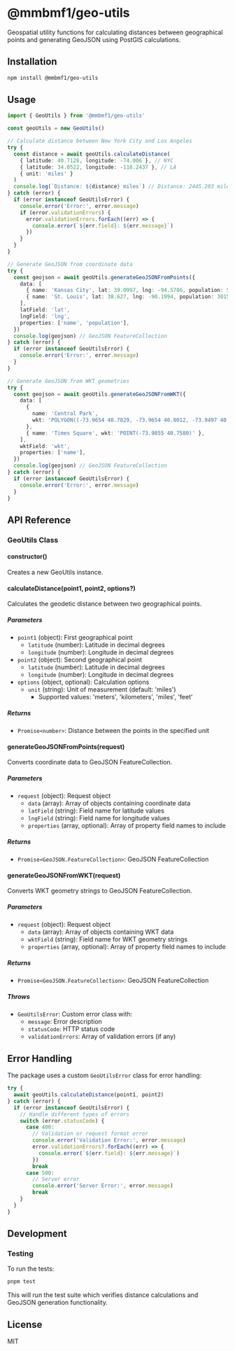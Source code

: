 # @mmbmf1/geo-utils

Geospatial utility functions for calculating distances between geographical points and generating GeoJSON using PostGIS calculations.

## Installation

```bash
npm install @mmbmf1/geo-utils
```

## Usage

```typescript
import { GeoUtils } from '@mmbmf1/geo-utils'

const geoUtils = new GeoUtils()

// Calculate distance between New York City and Los Angeles
try {
  const distance = await geoUtils.calculateDistance(
    { latitude: 40.7128, longitude: -74.006 }, // NYC
    { latitude: 34.0522, longitude: -118.2437 }, // LA
    { unit: 'miles' }
  )
  console.log(`Distance: ${distance} miles`) // Distance: 2445.203 miles
} catch (error) {
  if (error instanceof GeoUtilsError) {
    console.error('Error:', error.message)
    if (error.validationErrors) {
      error.validationErrors.forEach((err) => {
        console.error(`${err.field}: ${err.message}`)
      })
    }
  }
}

// Generate GeoJSON from coordinate data
try {
  const geojson = await geoUtils.generateGeoJSONFromPoints({
    data: [
      { name: 'Kansas City', lat: 39.0997, lng: -94.5786, population: 508090 },
      { name: 'St. Louis', lat: 38.627, lng: -90.1994, population: 301578 },
    ],
    latField: 'lat',
    lngField: 'lng',
    properties: ['name', 'population'],
  })
  console.log(geojson) // GeoJSON FeatureCollection
} catch (error) {
  if (error instanceof GeoUtilsError) {
    console.error('Error:', error.message)
  }
}

// Generate GeoJSON from WKT geometries
try {
  const geojson = await geoUtils.generateGeoJSONFromWKT({
    data: [
      {
        name: 'Central Park',
        wkt: 'POLYGON((-73.9654 40.7829, -73.9654 40.8012, -73.9497 40.8012, -73.9497 40.7829, -73.9654 40.7829))',
      },
      { name: 'Times Square', wkt: 'POINT(-73.9855 40.7580)' },
    ],
    wktField: 'wkt',
    properties: ['name'],
  })
  console.log(geojson) // GeoJSON FeatureCollection
} catch (error) {
  if (error instanceof GeoUtilsError) {
    console.error('Error:', error.message)
  }
}
```

## API Reference

### GeoUtils Class

#### constructor()

Creates a new GeoUtils instance.

#### calculateDistance(point1, point2, options?)

Calculates the geodetic distance between two geographical points.

##### Parameters

- `point1` (object): First geographical point
  - `latitude` (number): Latitude in decimal degrees
  - `longitude` (number): Longitude in decimal degrees
- `point2` (object): Second geographical point
  - `latitude` (number): Latitude in decimal degrees
  - `longitude` (number): Longitude in decimal degrees
- `options` (object, optional): Calculation options
  - `unit` (string): Unit of measurement (default: 'miles')
    - Supported values: 'meters', 'kilometers', 'miles', 'feet'

##### Returns

- `Promise<number>`: Distance between the points in the specified unit

#### generateGeoJSONFromPoints(request)

Converts coordinate data to GeoJSON FeatureCollection.

##### Parameters

- `request` (object): Request object
  - `data` (array): Array of objects containing coordinate data
  - `latField` (string): Field name for latitude values
  - `lngField` (string): Field name for longitude values
  - `properties` (array, optional): Array of property field names to include

##### Returns

- `Promise<GeoJSON.FeatureCollection>`: GeoJSON FeatureCollection

#### generateGeoJSONFromWKT(request)

Converts WKT geometry strings to GeoJSON FeatureCollection.

##### Parameters

- `request` (object): Request object
  - `data` (array): Array of objects containing WKT data
  - `wktField` (string): Field name for WKT geometry strings
  - `properties` (array, optional): Array of property field names to include

##### Returns

- `Promise<GeoJSON.FeatureCollection>`: GeoJSON FeatureCollection

##### Throws

- `GeoUtilsError`: Custom error class with:
  - `message`: Error description
  - `statusCode`: HTTP status code
  - `validationErrors`: Array of validation errors (if any)

## Error Handling

The package uses a custom `GeoUtilsError` class for error handling:

```typescript
try {
  await geoUtils.calculateDistance(point1, point2)
} catch (error) {
  if (error instanceof GeoUtilsError) {
    // Handle different types of errors
    switch (error.statusCode) {
      case 400:
        // Validation or request format error
        console.error('Validation Error:', error.message)
        error.validationErrors?.forEach((err) => {
          console.error(`${err.field}: ${err.message}`)
        })
        break
      case 500:
        // Server error
        console.error('Server Error:', error.message)
        break
    }
  }
}
```

## Development

### Testing

To run the tests:

```bash
pnpm test
```

This will run the test suite which verifies distance calculations and GeoJSON generation functionality.

## License

MIT
